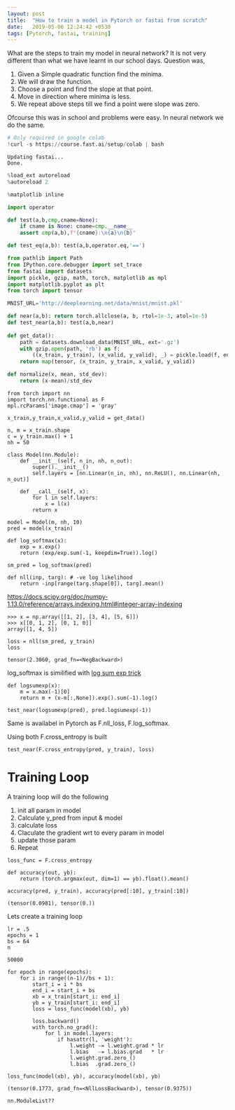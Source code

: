 ```yaml
---
layout: post
title:  "How to train a model in Pytorch or fastai from scratch"
date:   2019-05-06 12:24:42 +0530
tags: [Pytorch, fastai, training]
---
```


What are the steps to train my model in neural network? It is not very different than what we have 
learnt in our school days. Question was,

 1. Given a Simple quadratic function find the minima.
 1. We will draw the function.
 1. Choose a point and find the slope at that point.
 1. Move in direction where minima is less.
 1. We repeat above steps till we find a point were slope was zero.

 Ofcourse this was in school and problems were easy. In neural network we do the same.
 
```python
# Only required in google colab 
!curl -s https://course.fast.ai/setup/colab | bash
```

    Updating fastai...
    Done.

```python
%load_ext autoreload
%autoreload 2

%matplotlib inline
```


```python
import operator

def test(a,b,cmp,cname=None):
    if cname is None: cname=cmp.__name__
    assert cmp(a,b),f"{cname}:\n{a}\n{b}"

def test_eq(a,b): test(a,b,operator.eq,'==')

from pathlib import Path
from IPython.core.debugger import set_trace
from fastai import datasets
import pickle, gzip, math, torch, matplotlib as mpl
import matplotlib.pyplot as plt
from torch import tensor

MNIST_URL='http://deeplearning.net/data/mnist/mnist.pkl'

def near(a,b): return torch.allclose(a, b, rtol=1e-3, atol=1e-5)
def test_near(a,b): test(a,b,near)
    
def get_data():
    path = datasets.download_data(MNIST_URL, ext='.gz')
    with gzip.open(path, 'rb') as f:
        ((x_train, y_train), (x_valid, y_valid), _) = pickle.load(f, encoding='latin-1')
    return map(tensor, (x_train, y_train, x_valid, y_valid))

def normalize(x, mean, std_dev):
    return (x-mean)/std_dev
```


```
from torch import nn
import torch.nn.functional as F
mpl.rcParams['image.cmap'] = 'gray'
```


```
x_train,y_train,x_valid,y_valid = get_data()
```


```
n, m = x_train.shape
c = y_train.max() + 1
nh = 50
```


```
class Model(nn.Module):
    def __init__(self, n_in, nh, n_out):
        super().__init__()
        self.layers = [nn.Linear(n_in, nh), nn.ReLU(), nn.Linear(nh, n_out)]
        
    def __call__(self, x):
        for l in self.layers:
            x = l(x)
        return x
```


```
model = Model(m, nh, 10)
pred = model(x_train)
```


```
def log_softmax(x):
    exp = x.exp()
    return (exp/exp.sum(-1, keepdim=True)).log()
```


```
sm_pred = log_softmax(pred)
```


```
def nll(inp, targ): # -ve log likelihood
    return -inp[range(targ.shape[0]), targ].mean()
```

https://docs.scipy.org/doc/numpy-1.13.0/reference/arrays.indexing.html#integer-array-indexing
```
>>> x = np.array([[1, 2], [3, 4], [5, 6]])
>>> x[[0, 1, 2], [0, 1, 0]]
array([1, 4, 5])
```


```
loss = nll(sm_pred, y_train)
loss
```




    tensor(2.3060, grad_fn=<NegBackward>)



log_softmax is similified with [log sum exp trick](https://en.wikipedia.org/wiki/LogSumExp)




```
def logsumexp(x):
    m = x.max(-1)[0]
    return m + (x-m[:,None]).exp().sum(-1).log()
```


```
test_near(logsumexp(pred), pred.logsumexp(-1))
```

Same is availabel in Pytorch as F.nll_loss, F.log_softmax.

Using both F.cross_entropy is built


```
test_near(F.cross_entropy(pred, y_train), loss)
```

# Training Loop

A training loop will do the following


1.   init all param in model
1.   Calculate y_pred from input & model
2.   calculate loss
3.   Claculate the gradient wrt to every param in model
4.   update those param 
4.   Repeat




```
loss_func = F.cross_entropy

def accuracy(out, yb):
    return (torch.argmax(out, dim=1) == yb).float().mean()
```


```
accuracy(pred, y_train), accuracy(pred[:10], y_train[:10])
```




    (tensor(0.0981), tensor(0.))



Lets create a training loop


```
lr = .5
epochs = 1
bs = 64
n
```




    50000




```
for epoch in range(epochs):
    for i in range((n-1)//bs + 1):
        start_i = i * bs
        end_i = start_i + bs
        xb = x_train[start_i: end_i]
        yb = y_train[start_i: end_i]
        loss = loss_func(model(xb), yb)
        
        loss.backward()
        with torch.no_grad():
            for l in model.layers:
                if hasattr(l, 'weight'):
                    l.weight -= l.weight.grad * lr
                    l.bias   -= l.bias.grad   * lr
                    l.weight.grad.zero_()
                    l.bias  .grad.zero_()

```


```
loss_func(model(xb), yb), accuracy(model(xb), yb)
```




    (tensor(0.1773, grad_fn=<NllLossBackward>), tensor(0.9375))




```
nn.ModuleList??
```


```

```
